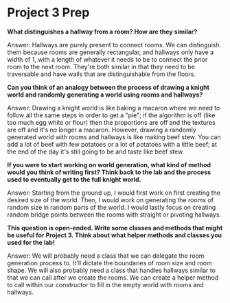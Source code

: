 # Project 3 Prep

**What distinguishes a hallway from a room? How are they similar?**

Answer: Hallways are purely present to connect rooms. We can distinguish them because rooms are generally rectangular, and
hallways only have a width of 1, with a length of whatever it needs to be to connect the prior room to the next room.
They're both similar in that they need to be traversable and have walls that are distinguishable from the floors.

**Can you think of an analogy between the process of 
drawing a knight world and randomly generating a world 
using rooms and hallways?**

Answer: Drawing a knight world is like baking a macaron where we need to follow all the same steps in order to get a "pie"; 
if the algorithm is off (like too much egg white or flour) then the proportions are off and the textures are off and it's no longer
a macaron.
However, drawing a randomly generated world with rooms and hallways is like making beef stew. You can add a lot of beef with few
potatoes or a lot of potatoes with a little beef; at the end of the day it's still going to be and taste like beef stew. 

**If you were to start working on world generation, what kind of method would you think of writing first? 
Think back to the lab and the process used to eventually 
get to the full knight world.**

Answer: Starting from the ground up, I would first work on first creating the desired size of the world. Then, I would work
on generating the rooms of random size in random parts of the world. I would lastly focus on creating random bridge points
between the rooms with straight or pivoting hallways.

**This question is open-ended. Write some classes 
and methods that might be useful for Project 3. Think 
about what helper methods and classes you used for the lab!**

Answer: We will probably need a class that we can delegate the room generation process to. It'll dictate the boundaries of room
size and room shape. We will also probably need a class that handles hallways similar to that we can call after we create the rooms.
We can create a helper method to call within our constructor to fill in the empty world with rooms and hallways.
